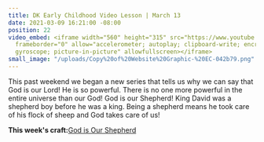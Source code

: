 ```yaml
---
title: DK Early Childhood Video Lesson | March 13
date: 2021-03-09 16:21:00 -08:00
position: 22
video_embed: <iframe width="560" height="315" src="https://www.youtube.com/embed/ttCuzHM_L1o"
  frameborder="0" allow="accelerometer; autoplay; clipboard-write; encrypted-media;
  gyroscope; picture-in-picture" allowfullscreen></iframe>
small_image: "/uploads/Copy%20of%20Website%20Graphic-%20EC-042b79.png"
---
```


This past weekend we began a new series that tells us why we can say that God is our Lord! He is so powerful. There is no one more powerful in the entire universe than our God! God is our Shepherd! King David was a shepherd boy before he was a king. Being a shepherd means he took care of his flock of sheep and God takes care of us!

**This week's craft:**[God is Our Shepherd](https://drive.google.com/file/d/1b7S3bULb4lT0Rike5jiJOH_cF-4RhxAF/view?usp=sharing)